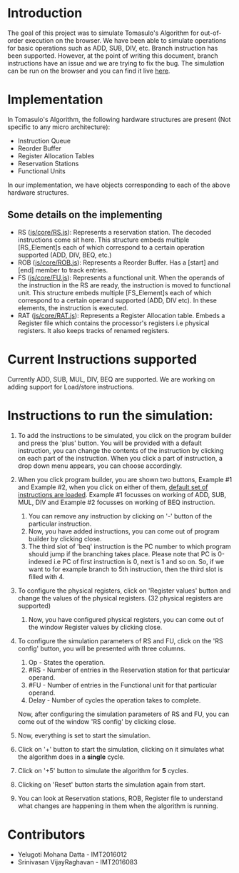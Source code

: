 # Introduction

The goal of this project was to simulate Tomasulo's Algorithm for out-of-order execution on the browser. We have been able to simulate operations for basic operations such as ADD, SUB, DIV, etc. Branch instruction has been supported. However, at the point of writing this document, branch instructions have an issue and we are trying to fix the bug. The simulation can be run on the browser and you can find it live [here](https://rinz13r.github.io/tomasulo-simulation/).

# Implementation
In Tomasulo's Algorithm, the following hardware structures are present (Not specific to any micro architecture):
- Instruction Queue
- Reorder Buffer
- Register Allocation Tables
- Reservation Stations
- Functional Units

In our implementation, we have objects corresponding to each of the above hardware structures.

## Some details on the implementing
- RS ([js/core/RS.js](https://github.com/rinz13r/tomasulo-simulation/tree/master/js/core/RS.js)): Represents a reservation station. The decoded instructions come sit here.
This structure embeds multiple [RS_Element]s each of which correspond to a certain operation supported (ADD, DIV, BEQ, etc.)
- ROB ([js/core/ROB.js](https://github.com/rinz13r/tomasulo-simulation/tree/master/js/core/ROB.js)): Represents a Reorder Buffer. Has a [start] and [end] member to track entries.
- FS ([js/core/FU.js](https://github.com/rinz13r/tomasulo-simulation/tree/master/js/core/FunctionalUnit.js)): Represents a functional unit. When the operands of the instruction in the RS are ready, the instruction is moved to functional unit. This structure embeds multiple [FS_Element]s each of which correspond to a certain operand supported (ADD, DIV etc). In these elements, the instruction is executed.
- RAT ([js/core/RAT.js](https://github.com/rinz13r/tomasulo-simulation/tree/master/js/core/RAT.js)): Represents a Register Allocation table. Embeds a Register file which contains the processor's registers i.e physical registers. It also keeps tracks of renamed registers.

# Current Instructions supported

Currently ADD, SUB, MUL, DIV, BEQ are supported. We are working on adding support for Load/store instructions.

# Instructions to run the simulation:

1. To add the instructions to be simulated, you click on the program builder and press the 'plus' button. You will be provided with a default instruction, you can change the contents of the instruction by clicking on each part of the instruction. When you click a part of instruction, a drop down menu appears, you can choose accordingly.
2. When you click program builder, you are shown two buttons, Example #1 and Example #2, when you click on either of them, <ins>default set of instructions are loaded</ins>. Example #1 focusses on working of ADD, SUB, MUL, DIV and Example #2 focusses on working of BEQ instruction.
   1. You can remove any instruction by clicking on '-' button of the particular instruction.
   2. Now, you have added instructions, you can come out of program builder by clicking close.
   3. The third slot of 'beq' instruction is the PC number to which program should jump if the branching takes place. Please note that PC is 0-indexed i.e PC of first instruction is 0, next is 1 and so on. So, if we want to for example branch to 5th instruction, then the third slot is filled with 4.
3. To configure the physical registers, click on 'Register values' button and change the values of the physical registers. (32 physical registers are supported)
   1. Now, you have configured physical registers, you can come out of the window Register values by clicking close.
4. To configure the simulation parameters of RS and FU, click on the 'RS config' button, you will be presented with three columns.
   1. Op    -  States the operation.
   2. #RS   -  Number of entries in the Reservation station for that particular operand.
   3. #FU   -  Number of entries in the Functional unit for that particular operand.
   4. Delay -  Number of cycles the operation takes to complete.

   Now, after configuring the simulation parameters of RS and FU, you can come out of the window 'RS config' by clicking close.
5. Now, everything is set to start the simulation.
6. Click on '+' button to start the simulation, clicking on it simulates what the algorithm does in a **single** cycle.
7. Click on '+5' button to simulate the algorithm for **5** cycles.
8. Clicking on 'Reset' button starts the simulation again from start.
9. You can look at Reservation stations, ROB, Register file to understand what changes are happening in them when the algorithm is running.

# Contributors

   - Yelugoti Mohana Datta    - IMT2016012
   - Srinivasan VijayRaghavan - IMT2016083
